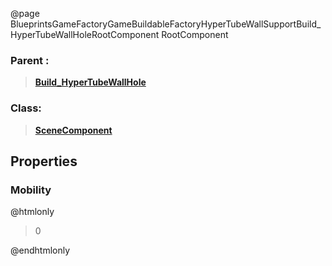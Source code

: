 @page BlueprintsGameFactoryGameBuildableFactoryHyperTubeWallSupportBuild_HyperTubeWallHoleRootComponent RootComponent
### Parent :
<b><a href="_blueprints_game_factory_game_buildable_factory_hyper_tube_wall_support_build__hyper_tube_wall_hole.html"><blockquote>Build_HyperTubeWallHole</blockquote></a></b>
### Class:
<b><a href="_class_script_scene_component.html"><blockquote>SceneComponent</blockquote></a></b>
## Properties
### Mobility
@htmlonly
<blockquote>0</blockquote>
@endhtmlonly

